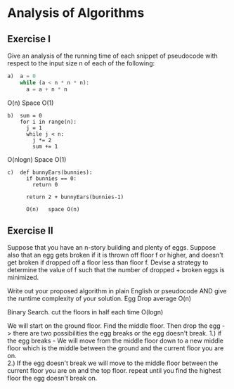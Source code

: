 # Analysis of Algorithms

## Exercise I

Give an analysis of the running time of each snippet of
pseudocode with respect to the input size n of each of the following:

```python
a)  a = 0
    while (a < n * n * n):
      a = a + n * n
```

O(n)         Space O(1)


```
b)  sum = 0
    for i in range(n):
      j = 1
      while j < n:
        j *= 2
        sum += 1
```
O(nlogn)         Space O(1)


```
c)  def bunnyEars(bunnies):
      if bunnies == 0:
        return 0

      return 2 + bunnyEars(bunnies-1)

      O(n)   space O(n)
```

## Exercise II

Suppose that you have an n-story building and plenty of eggs. Suppose also that an egg gets broken if it is thrown off floor f or higher, and doesn't get broken if dropped off a floor less than floor f. Devise a strategy to determine the value of f such that the number of dropped + broken eggs is minimized.

Write out your proposed algorithm in plain English or pseudocode AND give the runtime complexity of your solution.
Egg Drop average  O(n)


Binary Search.    cut the floors in half each time   O(logn)   

We will start on the ground floor.   Find the middle floor.
Then drop the egg  - >  there are two possibilities the egg breaks or the egg doesn't break.
1.) if the egg breaks -   We will move from the middle floor down to a new middle floor which is the middle between the ground and the current floor you are on.  
2.) If the egg doesn't break we will move to the middle floor between the current floor you are on and the top floor.
repeat until you find the highest floor the egg doesn't break on.

